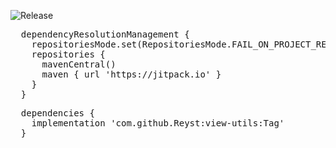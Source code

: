 ![Release](https://jitpack.io/v/Reyst/view-utils.svg)

<pre>
  dependencyResolutionManagement {
    repositoriesMode.set(RepositoriesMode.FAIL_ON_PROJECT_REPOS)
    repositories {
      mavenCentral()
      maven { url 'https://jitpack.io' }
    }
  }
</pre>

<pre>
  dependencies {
    implementation 'com.github.Reyst:view-utils:Tag'
  }
</pre>
